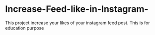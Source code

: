# Increase-Feed-like-in-Instagram-
This project increase your likes of your instagram feed post. This is for education purpose 
